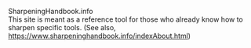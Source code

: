 SharpeningHandbook.info   
This site is meant as a reference tool for those who already know how to sharpen specific tools.
(See also, https://www.sharpeninghandbook.info/indexAbout.html)
